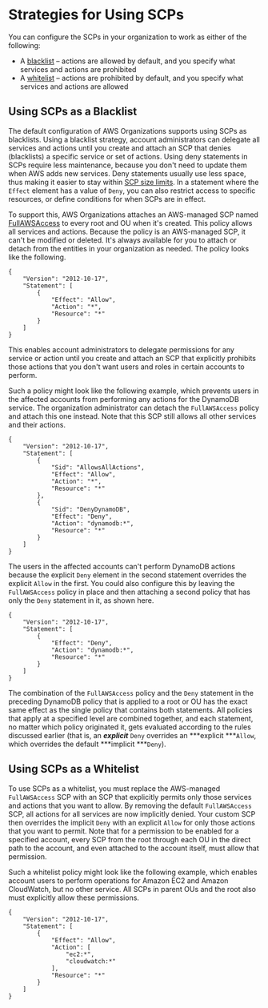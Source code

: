 # Strategies for Using SCPs<a name="SCP_strategies"></a>

You can configure the SCPs in your organization to work as either of the following:
+ A [blacklist](#orgs_policies_blacklist) – actions are allowed by default, and you specify what services and actions are prohibited
+ A [whitelist](#orgs_policies_whitelist) – actions are prohibited by default, and you specify what services and actions are allowed

## Using SCPs as a Blacklist<a name="orgs_policies_blacklist"></a>

The default configuration of AWS Organizations supports using SCPs as blacklists\. Using a blacklist strategy, account administrators can delegate all services and actions until you create and attach an SCP that denies \(blacklists\) a specific service or set of actions\. Using deny statements in SCPs require less maintenance, because you don't need to update them when AWS adds new services\. Deny statements usually use less space, thus making it easier to stay within [SCP size limits](orgs_reference_limits.md#min-max-values)\. In a statement where the `Effect` element has a value of `Deny`, you can also restrict access to specific resources, or define conditions for when SCPs are in effect\. 

To support this, AWS Organizations attaches an AWS\-managed SCP named [FullAWSAccess](https://console.aws.amazon.com/organizations/?#/policies/p-FullAWSAccess) to every root and OU when it's created\. This policy allows all services and actions\. Because the policy is an AWS\-managed SCP, it can't be modified or deleted\. It's always available for you to attach or detach from the entities in your organization as needed\. The policy looks like the following\.

```
{
    "Version": "2012-10-17",
    "Statement": [
        {
            "Effect": "Allow",
            "Action": "*",
            "Resource": "*"
        }
    ]
}
```

This enables account administrators to delegate permissions for any service or action until you create and attach an SCP that explicitly prohibits those actions that you don't want users and roles in certain accounts to perform\.

Such a policy might look like the following example, which prevents users in the affected accounts from performing any actions for the DynamoDB service\. The organization administrator can detach the `FullAWSAccess` policy and attach this one instead\. Note that this SCP still allows all other services and their actions\.

```
{
    "Version": "2012-10-17",
    "Statement": [
        {
            "Sid": "AllowsAllActions",
            "Effect": "Allow",
            "Action": "*",
            "Resource": "*"
        },
        {
            "Sid": "DenyDynamoDB", 
            "Effect": "Deny",
            "Action": "dynamodb:*",
            "Resource": "*"
        }
    ]
}
```

The users in the affected accounts can't perform DynamoDB actions because the explicit `Deny` element in the second statement overrides the explicit `Allow` in the first\. You could also configure this by leaving the `FullAWSAccess` policy in place and then attaching a second policy that has only the `Deny` statement in it, as shown here\.

```
{
    "Version": "2012-10-17",
    "Statement": [
        {
            "Effect": "Deny",
            "Action": "dynamodb:*",
            "Resource": "*"
        }
    ]
}
```

The combination of the `FullAWSAccess` policy and the `Deny` statement in the preceding DynamoDB policy that is applied to a root or OU has the exact same effect as the single policy that contains both statements\. All policies that apply at a specified level are combined together, and each statement, no matter which policy originated it, gets evaluated according to the rules discussed earlier \(that is, an ***explicit*** `Deny` overrides an ***explicit ***`Allow`, which overrides the default ***implicit ***`Deny`\)\.

## Using SCPs as a Whitelist<a name="orgs_policies_whitelist"></a>

To use SCPs as a whitelist, you must replace the AWS\-managed `FullAWSAccess` SCP with an SCP that explicitly permits only those services and actions that you want to allow\. By removing the default `FullAWSAccess` SCP, all actions for all services are now implicitly denied\. Your custom SCP then overrides the implicit `Deny` with an explicit `Allow` for only those actions that you want to permit\. Note that for a permission to be enabled for a specified account, every SCP from the root through each OU in the direct path to the account, and even attached to the account itself, must allow that permission\.

Such a whitelist policy might look like the following example, which enables account users to perform operations for Amazon EC2 and Amazon CloudWatch, but no other service\. All SCPs in parent OUs and the root also must explicitly allow these permissions\.

```
{
    "Version": "2012-10-17",
    "Statement": [
        {
            "Effect": "Allow",
            "Action": [
                "ec2:*",
                "cloudwatch:*"
            ],
            "Resource": "*"
        }
    ]
}
```